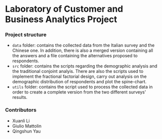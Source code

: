 # Laboratory of Customer and Business Analytics Project

### Project structure
- `data` folder: contains the collected data from the Italian survey and the Chinese one. In addition, there is also a merged version containing all the answers and a file containing the alternatives proposed to respondents.
- `src` folder: contains the scripts regarding the demographic analysis and the traditional conjoint analyis. There are also the scripts used to implement the fractional factorial design, carry out analysis on the demographic distribution of respondents and plot the spine-chart.
- `utils` folder: contains the script used to process the collected data in order to create a complete version from the two different surveys' results.


### Contributors
- Xuanli Li
- Giulio Mattolin
- Qingshun Yau
